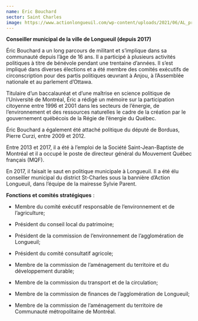 ```yaml
---
name: Eric Bouchard
sector: Saint Charles
image: https://www.actionlongueuil.com/wp-content/uploads/2021/06/AL_profilpic_Eric-Bouchard.png
---
```

**Conseiller municipal de la ville de Longueuil (depuis 2017)** 

Éric Bouchard a un long parcours de militant et s’implique dans sa communauté depuis l’âge de 16 ans. Il a participé à plusieurs activités politiques à titre de bénévole pendant une trentaine d’années. Il s’est impliqué dans diverses élections et a été membre des comités exécutifs de circonscription pour des partis politiques œuvrant à Anjou, à l’Assemblée nationale et au parlement d’Ottawa.

Titulaire d’un baccalauréat et d’une maîtrise en science politique de l’Université de Montréal, Éric a rédigé un mémoire sur la participation citoyenne entre 1996 et 2001 dans les secteurs de l’énergie, de l’environnement et des ressources naturelles le cadre de la création par le gouvernement québécois de la Régie de l’énergie du Québec. 

Éric Bouchard a également été attaché politique du député de Borduas, Pierre Curzi, entre 2009 et 2012.

Entre 2013 et 2017, il a été à l’emploi de la Société Saint-Jean-Baptiste de Montréal et il a occupé le poste de directeur général du Mouvement Québec français (MQF).

En 2017, il faisait le saut en politique municipale à Longueuil. Il a été élu conseiller municipal du district St-Charles sous la bannière d’Action Longueuil, dans l’équipe de la mairesse Sylvie Parent.

**Fonctions et comités stratégiques** :

- Membre du comité exécutif responsable de l’environnement et de l’agriculture;
- Président du conseil local du patrimoine;
- Président de la commission de l’environnement de l’agglomération de Longueuil;

- Président du comité consultatif agricole;

- Membre de la commission de l’aménagement du territoire et du développement durable;

- Membre de la commission du transport et de la circulation;

- Membre de la commission de finances de l’agglomération de Longueuil;

- Membre de la commission de l’aménagement du territoire de Communauté métropolitaine de Montréal.